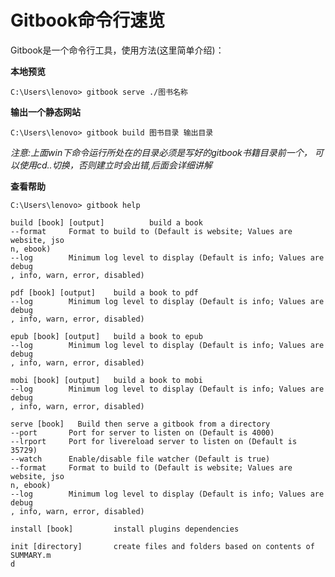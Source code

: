 Gitbook命令行速览
====

Gitbook是一个命令行工具，使用方法(这里简单介绍)：

**本地预览**

```
C:\Users\lenovo> gitbook serve ./图书名称
```

**输出一个静态网站**

```
C:\Users\lenovo> gitbook build 图书目录 输出目录 
```

*注意:上面win下命令运行所处在的目录必须是写好的gitbook书籍目录前一个，
可以使用cd..切换，否则建立时会出错,后面会详细讲解*

**查看帮助**


`C:\Users\lenovo> gitbook help`

    build [book] [output]          build a book
    --format     Format to build to (Default is website; Values are website, jso
	n, ebook)
    --log        Minimum log level to display (Default is info; Values are debug
	, info, warn, error, disabled)

    pdf [book] [output]    build a book to pdf
    --log        Minimum log level to display (Default is info; Values are debug
    , info, warn, error, disabled)

    epub [book] [output]   build a book to epub
    --log        Minimum log level to display (Default is info; Values are debug
	, info, warn, error, disabled)

    mobi [book] [output]   build a book to mobi
    --log        Minimum log level to display (Default is info; Values are debug
	, info, warn, error, disabled)

    serve [book]   Build then serve a gitbook from a directory
    --port       Port for server to listen on (Default is 4000)
    --lrport     Port for livereload server to listen on (Default is 35729)
    --watch      Enable/disable file watcher (Default is true)
    --format     Format to build to (Default is website; Values are website, jso
	n, ebook)
    --log        Minimum log level to display (Default is info; Values are debug
	, info, warn, error, disabled)

    install [book]         install plugins dependencies

    init [directory]       create files and folders based on contents of SUMMARY.m
	d

